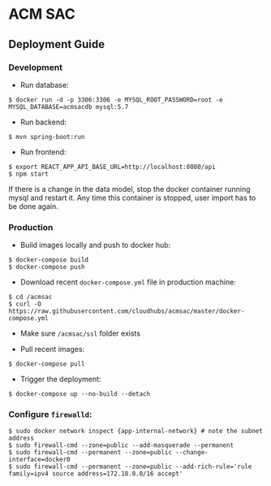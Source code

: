 # ACM SAC

## Deployment Guide

### Development

- Run database: 

```
$ docker run -d -p 3306:3306 -e MYSQL_ROOT_PASSWORD=root -e MYSQL_DATABASE=acmsacdb mysql:5.7
```

- Run backend: 

```
$ mvn spring-boot:run
```

- Run frontend:

```
$ export REACT_APP_API_BASE_URL=http://localhost:8080/api
$ npm start
```

If there is a change in the data model, stop the docker container running mysql and restart it. Any time this container is stopped, user import has to be done again.

### Production

- Build images locally and push to docker hub: 

```
$ docker-compose build
$ docker-compose push
```

- Download recent `docker-compose.yml` file in production machine:

```
$ cd /acmsac
$ curl -O https://raw.githubusercontent.com/cloudhubs/acmsac/master/docker-compose.yml
```

- Make sure `/acmsac/ssl` folder exists

- Pull recent images: 

```
$ docker-compose pull
```

- Trigger the deployment:

```
$ docker-compose up --no-build --detach
```

### Configure `firewalld`:

```
$ sudo docker network inspect {app-internal-network} # note the subnet address
$ sudo firewall-cmd --zone=public --add-masquerade --permanent
$ sudo firewall-cmd --permanent --zone=public --change-interface=docker0
$ sudo firewall-cmd --permanent --zone=public --add-rich-rule='rule family=ipv4 source address=172.18.0.0/16 accept'
```
